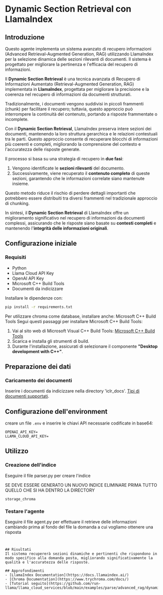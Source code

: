 # Dynamic Section Retrieval con LlamaIndex

## Introduzione
Questo agente implementa un sistema avanzato di recupero informazioni (Advanced Retrieval-Augmented Generation, RAG) utilizzando LlamaIndex per la selezione dinamica delle sezioni rilevanti di documenti. Il sistema è progettato per migliorare la pertinenza e l'efficacia del recupero di informazioni.


Il **Dynamic Section Retrieval** è una tecnica avanzata di Recupero di Informazioni Aumentato (Retrieval-Augmented Generation, RAG) implementata in **LlamaIndex**, progettata per migliorare la precisione e la coerenza nel recupero di informazioni da documenti strutturati.

Tradizionalmente, i documenti vengono suddivisi in piccoli frammenti (chunk) per facilitare il recupero; tuttavia, questo approccio può interrompere la continuità del contenuto, portando a risposte frammentate o incomplete.

Con il **Dynamic Section Retrieval**, LlamaIndex preserva intere sezioni dei documenti, mantenendo la loro struttura gerarchica e le relazioni contestuali tra le parti. Questo approccio consente di recuperare blocchi di informazioni più coerenti e completi, migliorando la comprensione del contesto e l'accuratezza delle risposte generate.

Il processo si basa su una strategia di recupero in **due fasi**:
1. Vengono identificate le **sezioni rilevanti** del documento.
2. Successivamente, viene recuperato il **contenuto completo** di queste sezioni, garantendo che le informazioni correlate siano mantenute insieme.

Questo metodo riduce il rischio di perdere dettagli importanti che potrebbero essere distribuiti tra diversi frammenti nel tradizionale approccio di chunking.

In sintesi, il **Dynamic Section Retrieval** di LlamaIndex offre un miglioramento significativo nel recupero di informazioni da documenti complessi, assicurando che le risposte siano basate su **contesti completi** e mantenendo l'**integrità delle informazioni originali**.


## Configurazione iniziale

### Requisiti
- Python
- Llama Cloud API Key
- OpenAI API Key
- Microsoft C++ Build Tools
- Documenti da indicizzare


Installare le dipendenze con:
```bash
pip install -r requirements.txt
```

Per utilizzare chroma come database, installare anche: Microsoft C++ Build Tools
Segui questi passaggi per installare Microsoft C++ Build Tools:

1. Vai al sito web di Microsoft Visual C++ Build Tools: [Microsoft C++ Build Tools](https://visualstudio.microsoft.com/visual-cpp-build-tools/)
2. Scarica e installa gli strumenti di build.
3. Durante l'installazione, assicurati di selezionare il componente **"Desktop development with C++"**.


## Preparazione dei dati

### Caricamento dei documenti
Inserire i documenti da indicizzare nella directory 'iclr_docs'. [Tipi di documenti supportati](https://docs.cloud.llamaindex.ai/llamaparse/features/supported_document_types).


## Configurazione dell'environment

creare un file `.env` e inserire le chiavi API necessarie codificate in base64:
```dotenv
OPENAI_API_KEY=
LLAMA_CLOUD_API_KEY=
```


## Utilizzo

### Creazione dell'indice

Eseguire il file parser.py per creare l'indice

SE DEVE ESSERE GENERATO UN NUOVO INDICE ELIMINARE PRIMA TUTTO QUELLO CHE SI HA DENTRO LA DIRECTORY
```
storage_chroma
```



### Testare l'agente

Eseguire il file agent.py per effettuare il retrieve delle informazioni cambiando prima al fondo del file la domanda a cui vogliamo ottenere una risposta

```


## Risultati
Il sistema recupererà sezioni dinamiche e pertinenti che rispondono in modo specifico alla domanda posta, migliorando significativamente la qualità e l'accuratezza delle risposte.

## Approfondimenti
- [LlamaIndex Documentation](https://docs.llamaindex.ai/)
- [Chroma Documentation](https://www.trychroma.com/docs/)
- [Tutorial seguito](https://github.com/run-llama/llama_cloud_services/blob/main/examples/parse/advanced_rag/dynamic_section_retrieval.ipynb)
